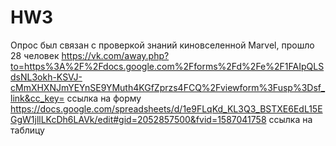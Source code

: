 # HW3
Опрос был связан с проверкой знаний киновселенной Marvel, прошло 28 человек
https://vk.com/away.php?to=https%3A%2F%2Fdocs.google.com%2Fforms%2Fd%2Fe%2F1FAIpQLSdsNL3okh-KSVJ-cMmXHXNJmYEYnSE9YMuth4KGfZprzs4FCQ%2Fviewform%3Fusp%3Dsf_link&cc_key= ссылка на форму
https://docs.google.com/spreadsheets/d/1e9FLqKd_KL3Q3_BSTXE6EdL15EGgW1jllLKcDh6LAVk/edit#gid=2052857500&fvid=1587041758 ссылка на таблицу
